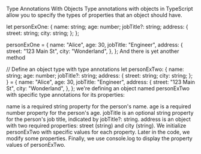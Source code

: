 Type Annotations With Objects
Type annotations with objects in TypeScript allow you to specify the types of properties that an object should have.

let personExOne: {
  name: string;
  age: number;
  jobTitle?: string;
  address: {
    street: string;
    city: string;
  };
};

personExOne = {
  name: "Alice",
  age: 30,
  jobTitle: "Engineer",
  address: {
    street: "123 Main St",
    city: "Wonderland",
  },
};
And there is yet another method

// Define an object type with type annotations
let personExTwo: {
  name: string;
  age: number;
  jobTitle?: string;
  address: {
    street: string;
    city: string;
  };
} = {
  name: "Alice",
  age: 30,
  jobTitle: "Engineer",
  address: {
    street: "123 Main St",
    city: "Wonderland",
  },
};
we're defining an object named personExTwo with specific type annotations for its properties:

name is a required string property for the person's name.
age is a required number property for the person's age.
jobTitle is an optional string property for the person's job title, indicated by jobTitle?: string.
address is an object with two required properties: street (string) and city (string).
We initialize personExTwo with specific values for each property. Later in the code, we modify some properties. Finally, we use console.log to display the property values of personExTwo.